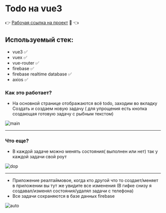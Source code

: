 # Todo на vue3

:point_right: [Рабочая ссылка на проект](https://vue-with-http-822a4.web.app/) :eyes: :point_left:

## Используемый стек:

+ vue3 :white_check_mark:
+ vuex :white_check_mark:
+ vue-router :white_check_mark:
+ firebase :white_check_mark:
+ firebase realtime database :white_check_mark:
+ axios :white_check_mark:

### Как это работает?

+ На основной странице отображаются всё todo, заходим во вкладку Создать и создаем новую задачу ( для упрощения есть кнопка создающая готовую задачу с рыбным текстом)

![main](https://s10.gifyu.com/images/106a8b02b29d2769e.gif)

---

### Что еще?

+ В каждой задаче можно менять состояния( выполнен или нет) так у каждой задачи свой роут

![dop](https://s10.gifyu.com/images/2a34c5e864019c0bc.gif)

---

+ Приложение реалтаймовое, когда кто другой что то создает/меняет в приложении вы тут же увидите все изменения (В гифке снизу я создавал/изменял состояния/удалял задачи с телефона)
+ Все задачи сохраняются в базе данных firebase

![auto](https://s10.gifyu.com/images/3071eccae9c65cf53.gif)


